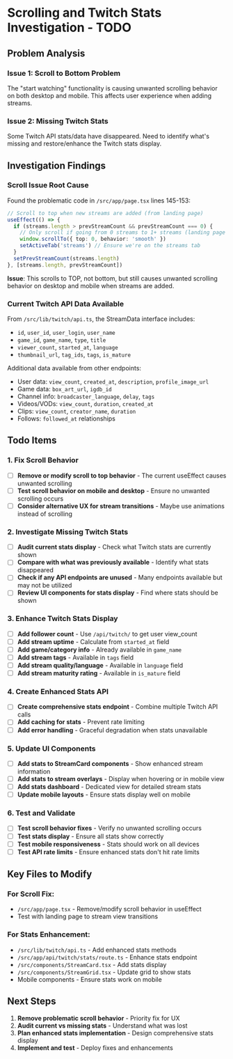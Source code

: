 # Scrolling and Twitch Stats Investigation - TODO

## Problem Analysis

### Issue 1: Scroll to Bottom Problem
The "start watching" functionality is causing unwanted scrolling behavior on both desktop and mobile. This affects user experience when adding streams.

### Issue 2: Missing Twitch Stats
Some Twitch API stats/data have disappeared. Need to identify what's missing and restore/enhance the Twitch stats display.

## Investigation Findings

### Scroll Issue Root Cause
Found the problematic code in `/src/app/page.tsx` lines 145-153:

```typescript
// Scroll to top when new streams are added (from landing page)
useEffect(() => {
  if (streams.length > prevStreamCount && prevStreamCount === 0) {
    // Only scroll if going from 0 streams to 1+ streams (landing page -> stream view)
    window.scrollTo({ top: 0, behavior: 'smooth' })
    setActiveTab('streams') // Ensure we're on the streams tab
  }
  setPrevStreamCount(streams.length)
}, [streams.length, prevStreamCount])
```

**Issue**: This scrolls to TOP, not bottom, but still causes unwanted scrolling behavior on desktop and mobile when streams are added.

### Current Twitch API Data Available
From `/src/lib/twitch/api.ts`, the StreamData interface includes:
- `id`, `user_id`, `user_login`, `user_name`
- `game_id`, `game_name`, `type`, `title`
- `viewer_count`, `started_at`, `language`
- `thumbnail_url`, `tag_ids`, `tags`, `is_mature`

Additional data available from other endpoints:
- User data: `view_count`, `created_at`, `description`, `profile_image_url`
- Game data: `box_art_url`, `igdb_id`
- Channel info: `broadcaster_language`, `delay`, `tags`
- Videos/VODs: `view_count`, `duration`, `created_at`
- Clips: `view_count`, `creator_name`, `duration`
- Follows: `followed_at` relationships

## Todo Items

### 1. Fix Scroll Behavior
- [ ] **Remove or modify scroll to top behavior** - The current useEffect causes unwanted scrolling
- [ ] **Test scroll behavior on mobile and desktop** - Ensure no unwanted scrolling occurs
- [ ] **Consider alternative UX for stream transitions** - Maybe use animations instead of scrolling

### 2. Investigate Missing Twitch Stats
- [ ] **Audit current stats display** - Check what Twitch stats are currently shown
- [ ] **Compare with what was previously available** - Identify what stats disappeared
- [ ] **Check if any API endpoints are unused** - Many endpoints available but may not be utilized
- [ ] **Review UI components for stats display** - Find where stats should be shown

### 3. Enhance Twitch Stats Display
- [ ] **Add follower count** - Use `/api/twitch/` to get user view_count
- [ ] **Add stream uptime** - Calculate from `started_at` field
- [ ] **Add game/category info** - Already available in `game_name`
- [ ] **Add stream tags** - Available in `tags` field
- [ ] **Add stream quality/language** - Available in `language` field
- [ ] **Add stream maturity rating** - Available in `is_mature` field

### 4. Create Enhanced Stats API
- [ ] **Create comprehensive stats endpoint** - Combine multiple Twitch API calls
- [ ] **Add caching for stats** - Prevent rate limiting
- [ ] **Add error handling** - Graceful degradation when stats unavailable

### 5. Update UI Components
- [ ] **Add stats to StreamCard components** - Show enhanced stream information
- [ ] **Add stats to stream overlays** - Display when hovering or in mobile view
- [ ] **Add stats dashboard** - Dedicated view for detailed stream stats
- [ ] **Update mobile layouts** - Ensure stats display well on mobile

### 6. Test and Validate
- [ ] **Test scroll behavior fixes** - Verify no unwanted scrolling occurs
- [ ] **Test stats display** - Ensure all stats show correctly
- [ ] **Test mobile responsiveness** - Stats should work on all devices
- [ ] **Test API rate limits** - Ensure enhanced stats don't hit rate limits

## Key Files to Modify

### For Scroll Fix:
- `/src/app/page.tsx` - Remove/modify scroll behavior in useEffect
- Test with landing page to stream view transitions

### For Stats Enhancement:
- `/src/lib/twitch/api.ts` - Add enhanced stats methods
- `/src/app/api/twitch/stats/route.ts` - Enhance stats endpoint
- `/src/components/StreamCard.tsx` - Add stats display
- `/src/components/StreamGrid.tsx` - Update grid to show stats
- Mobile components - Ensure stats work on mobile

## Next Steps
1. **Remove problematic scroll behavior** - Priority fix for UX
2. **Audit current vs missing stats** - Understand what was lost
3. **Plan enhanced stats implementation** - Design comprehensive stats display
4. **Implement and test** - Deploy fixes and enhancements